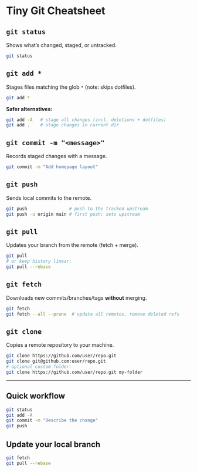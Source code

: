 # Tiny Git Cheatsheet

## `git status`
Shows what’s changed, staged, or untracked.
```bash
git status
```

## `git add *`
Stages files matching the glob `*` (note: skips dotfiles).
```bash
git add *
```
**Safer alternatives:**
```bash
git add -A   # stage all changes (incl. deletions + dotfiles)
git add .    # stage changes in current dir
```

## `git commit -m "<message>"`
Records staged changes with a message.
```bash
git commit -m "Add homepage layout"
```

## `git push`
Sends local commits to the remote.
```bash
git push                # push to the tracked upstream
git push -u origin main # first push; sets upstream
```

## `git pull`
Updates your branch from the remote (fetch + merge).
```bash
git pull
# or keep history linear:
git pull --rebase
```

## `git fetch`
Downloads new commits/branches/tags **without** merging.
```bash
git fetch
git fetch --all --prune  # update all remotes, remove deleted refs
```

## `git clone`
Copies a remote repository to your machine.
```bash
git clone https://github.com/user/repo.git
git clone git@github.com:user/repo.git
# optional custom folder:
git clone https://github.com/user/repo.git my-folder
```

---

## Quick workflow
```bash
git status
git add -A
git commit -m "Describe the change"
git push
```

## Update your local branch
```bash
git fetch
git pull --rebase
```

